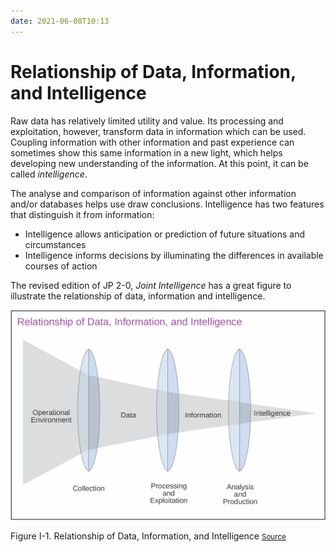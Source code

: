 ```yaml
---
date: 2021-06-08T10:13
---
```


# Relationship of Data, Information, and Intelligence

Raw data has relatively limited utility and value. Its processing and
exploitation, however, transform data in information which can be used.
Coupling information with other information and past experience can
sometimes show this same information in a new light, which helps developing
new understanding of the information. At this point, it can be called
_intelligence_.

The analyse and comparison of information against other information and/or
databases helps use draw conclusions. Intelligence has two features that
distinguish it from information:

- Intelligence allows anticipation or prediction of future situations and
  circumstances
- Intelligence informs decisions by illuminating the differences in
  available courses of action

The revised edition of JP 2-0, _Joint Intelligence_ has a great figure to
illustrate the relationship of data, information and intelligence.

![Relationship of Data, Information, and Intelligence](./static/joint_intelligence-relationship_data_info_intel.png)
<figcaption class="">Figure I-1. Relationship of Data, Information, and Intelligence <small><a href="https://www.jcs.mil/Portals/36/Documents/Doctrine/pubs/jp2_0.pdf">Source</a></small></figcaption>
